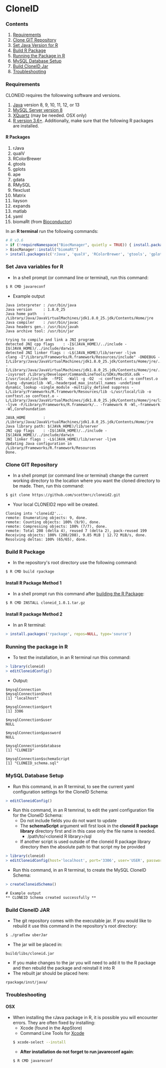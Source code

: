# CloneID

### Contents 

1. [Requirements](#requirements)
1. [Clone GIT Repository](#clone-git-repository)
1. [Set Java Version for R](#set-java-version-for-r)
1. [Build R Package](#build-r-package)
1. [Running the Package in R](#running-the-package-in-r)
1. [MySQL Database Setup](#mysql-database-setup)
1. [Build CloneID Jar](#build-cloneid-jar)
1. [Troubleshooting](#troubleshooting)

### Requirements 
CLONEID requires the followwing software and versions. 
1. [Java](https://www.java.com/) version 8, 9, 10, 11, 12, or 13 
1. [MySQL Server version 8](https://www.mysql.com/)
1. [XQuartz](https://www.xquartz.org/) (may be needed. OSX only)
1. [R version 3.6+](https://www.r-project.org/). Additionally, make sure that the following R packages are installed.

#### R Packages
1. rJava 
1. qualV 
1. RColorBrewer
1. gtools
1. gplots
1. ape 
1. gdata
1. RMySQL
1. flexclust 
1. Matrix 
1. liayson
1. expands
1. matlab
1. yaml 
1. biomaRt (from [Bioconductor](https://bioconductor.org/packages/release/bioc/html/biomaRt.html))

In an **R terminal** run the following commands:
```r 
# R v3.6
> if (!requireNamespace("BiocManager", quietly = TRUE)) { install.packages("BiocManager") }
> BiocManager::install("biomaRt")
> install.packages(c('rJava', 'qualV', 'RColorBrewer', 'gtools', 'gplots', 'ape', 'gdata', 'RMySQL', 'flexclust', 'Matrix', 'liayson', 'expands', 'matlab', 'yaml'))
```
### Set Java variables for R 

- In a shell prompt (or command line or terminal), run this command:
```sh 
$ R CMD javareconf
```
- Example output

```text
Java interpreter : /usr/bin/java
Java version     : 1.8.0_25
Java home path   : /Library/Java/JavaVirtualMachines/jdk1.8.0_25.jdk/Contents/Home/jre
Java compiler    : /usr/bin/javac
Java headers gen.: /usr/bin/javah
Java archive tool: /usr/bin/jar

trying to compile and link a JNI program 
detected JNI cpp flags    : -I$(JAVA_HOME)/../include -I$(JAVA_HOME)/../include/darwin
detected JNI linker flags : -L$(JAVA_HOME)/lib/server -ljvm
clang -I"/Library/Frameworks/R.framework/Resources/include" -DNDEBUG -I/Library/Java/JavaVirtualMachines/jdk1.8.0_25.jdk/Contents/Home/jre/../include -I/Library/Java/JavaVirtualMachines/jdk1.8.0_25.jdk/Contents/Home/jre/../include/darwin  -isysroot /Library/Developer/CommandLineTools/SDKs/MacOSX.sdk -I/usr/local/include  -fPIC  -Wall -g -O2  -c conftest.c -o conftest.o
clang -dynamiclib -Wl,-headerpad_max_install_names -undefined dynamic_lookup -single_module -multiply_defined suppress -L/Library/Frameworks/R.framework/Resources/lib -L/usr/local/lib -o conftest.so conftest.o -L/Library/Java/JavaVirtualMachines/jdk1.8.0_25.jdk/Contents/Home/jre/lib/server -ljvm -F/Library/Frameworks/R.framework/.. -framework R -Wl,-framework -Wl,CoreFoundation

JAVA_HOME        : /Library/Java/JavaVirtualMachines/jdk1.8.0_25.jdk/Contents/Home/jre
Java library path: $(JAVA_HOME)/lib/server
JNI cpp flags    : -I$(JAVA_HOME)/../include -I$(JAVA_HOME)/../include/darwin
JNI linker flags : -L$(JAVA_HOME)/lib/server -ljvm
Updating Java configuration in /Library/Frameworks/R.framework/Resources
Done.

```

### Clone GIT Repository

- In a shell prompt (or command line or terminal) change the current working directory to the location where you want the cloned directory to be made. Then, run this command:
```sh 
$ git clone https://github.com/scottmrc/cloneid2.git
```
- Your local CLONEID2 repo will be created.
```text
Cloning into 'cloneid2'...
remote: Enumerating objects: 9, done.
remote: Counting objects: 100% (9/9), done.
remote: Compressing objects: 100% (7/7), done.
remote: Total 208 (delta 4), reused 7 (delta 2), pack-reused 199
Receiving objects: 100% (208/208), 9.85 MiB | 12.72 MiB/s, done.
Resolving deltas: 100% (65/65), done.
```

### Build R Package

- In the repository's root directory use the following command:
```sh 
$ R CMD build rpackage
```

#### Install R Package Method 1

- In a shell prompt run this command after [building the R Package](#build-r-package): 
```sh 
$ R CMD INSTALL cloneid_1.0.1.tar.gz
```

#### Install R package Method 2

- In an R terminal:
```r 
> install.packages('rpackage', repos=NULL, type='source')
```

### Running the package in R 

- To test the installation, in an R terminal run this command:
```r 
> library(cloneid)
> editCloneidConfig()
```

- Output: 

```text 
$mysqlConnection
$mysqlConnection$host
[1] "localhost"

$mysqlConnection$port
[1] 3306

$mysqlConnection$user
NULL

$mysqlConnection$password
NULL

$mysqlConnection$database
[1] "CLONEID"

$mysqlConnection$schemaScript
[1] "CLONEID_schema.sql"
```

### MySQL Database Setup

- Run this command, in an R terminal, to see the current yaml configuration settings for the CloneID Schema:
```r 
> editCloneidConfig()
```

- Run this command, in an R temrinal, to edit the yaml configuration file for the CloneID Schema:
	- Do not include fields you do not want to update
	- The **schemaScript** argument will first look in the **cloneid R package library** directory first and in this case only the file name is needed.  
		- /path/to/&lt;cloneid R library>/sql
	- If another script is used outside of the cloneid R package library directory then the absolute path to that script my be provided
	
```r 
> library(cloneid)
> editCloneidConfig(host='localhost', port='3306', user='USER', password='PASSWORD', database='CLONEID', schemaScript='CLONEID_schema.sql')
``` 

- Run this command, in an R terminal, to create the MySQL CloneID Schema:
```r 
> createCloneidSchema()
```
```text 
# Example output
** CLONEID Schema created successfully ** 
```

### Build CloneID JAR

- The git repository comes with the executable jar.  If you would like to rebuild it use this command in the repository's root directory:
```sh 
$ ./gradlew uberJar
```

- The jar will be placed in:
```text 
build/libs/cloneid.jar
```
- If you make changes to the jar you will need to add it to the R package and then rebuild the package and reinstall it into R 
- The rebuilt jar should be placed here:

```text 
rpackage/inst/java/
```

### Troubleshooting 

#### OSX

- When installing the rJava package in R, it is possible you will encounter errors.  They are often fixed by installing:
	- Xcode (found in the AppStore)
	- Command Line Tools for [Xcode](http://osxdaily.com/2014/02/12/install-command-line-tools-mac-os-x/) 
	```sh 
	$ xcode-select --install
	```
	- **After installation do not forget to run javareconf again**:
	```sh 
	$ R CMD javareconf
	```
